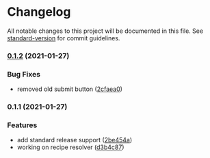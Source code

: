 # Changelog

All notable changes to this project will be documented in this file. See [standard-version](https://github.com/conventional-changelog/standard-version) for commit guidelines.

### [0.1.2](https://github.com/darkristy/recipe-app/compare/v0.1.1...v0.1.2) (2021-01-27)


### Bug Fixes

* removed old submit button ([2cfaea0](https://github.com/darkristy/recipe-app/commit/2cfaea04e688404044e00bd27a5097a474336105))

### 0.1.1 (2021-01-27)


### Features

* add standard release support ([2be454a](https://github.com/darkristy/recipe-app/commit/2be454a2d3809737c773bb06888da1530c3eb4c1))
* working on recipe resolver ([d3b4c87](https://github.com/darkristy/recipe-app/commit/d3b4c87a98a6ec40dc4438e2b2230a2b17ac736c))

